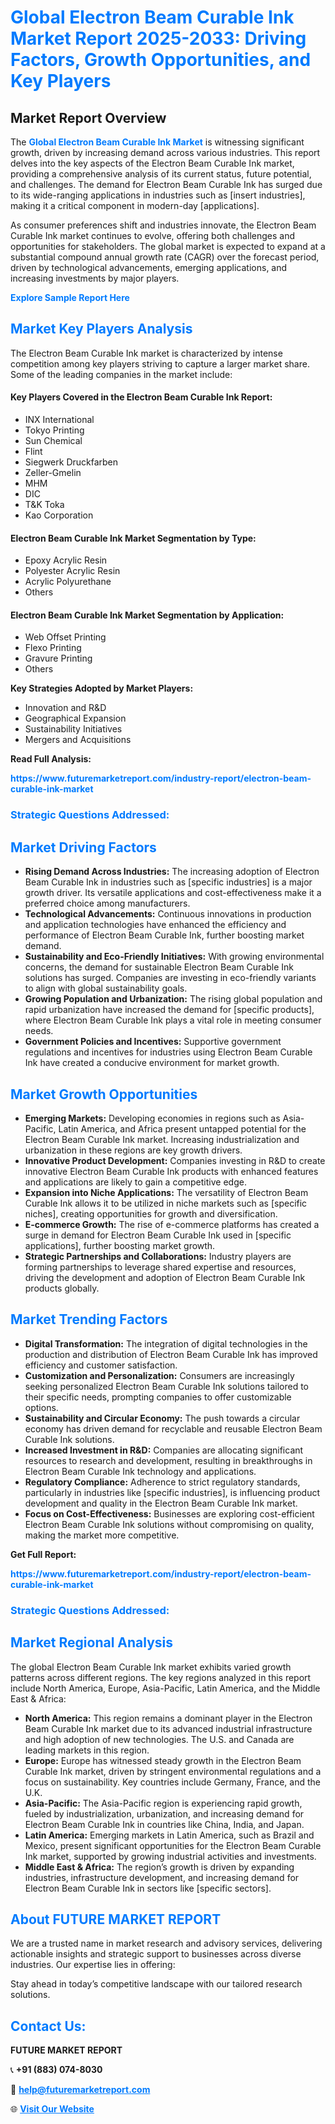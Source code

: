 <h1 style="color: #007BFF;">Global Electron Beam Curable Ink Market Report 2025-2033: Driving Factors, Growth Opportunities, and Key Players</h1>

<section id="overview">
<h2>Market Report Overview</h2>
<p>The <a href="https://www.futuremarketreport.com/industry-report/electron-beam-curable-ink-market" style="color: #007BFF; text-decoration: none;"><strong>Global Electron Beam Curable Ink Market</strong></a> is witnessing significant growth, driven by increasing demand across various industries. This report delves into the key aspects of the Electron Beam Curable Ink market, providing a comprehensive analysis of its current status, future potential, and challenges. The demand for Electron Beam Curable Ink has surged due to its wide-ranging applications in industries such as [insert industries], making it a critical component in modern-day [applications].</p>
<p>As consumer preferences shift and industries innovate, the Electron Beam Curable Ink market continues to evolve, offering both challenges and opportunities for stakeholders. The global market is expected to expand at a substantial compound annual growth rate (CAGR) over the forecast period, driven by technological advancements, emerging applications, and increasing investments by major players.</p>
</section>

<section id="overview">
<p><a href="https://www.futuremarketreport.com/request-sample/reportId=108317" style="color: #007BFF; text-decoration: none;"><strong>Explore Sample Report Here</strong></a></p>
</section>

<section id="key-players">
<h2 style="color: #007BFF;">Market Key Players Analysis</h2>
<p>The Electron Beam Curable Ink market is characterized by intense competition among key players striving to capture a larger market share. Some of the leading companies in the market include:</p>
<h4>Key Players Covered in the Electron Beam Curable Ink Report:</h4>
<ul><li>INX International</li><li>Tokyo Printing</li><li>Sun Chemical</li><li>Flint</li><li>Siegwerk Druckfarben</li><li>Zeller-Gmelin</li><li>MHM</li><li>DIC</li><li>T&amp;K Toka</li><li>Kao Corporation</li></ul>
<h4>Electron Beam Curable Ink Market Segmentation by Type:</h4>
<ul><li>Epoxy Acrylic Resin</li><li>Polyester Acrylic Resin</li><li>Acrylic Polyurethane</li><li>Others</li></ul>

<h4>Electron Beam Curable Ink Market Segmentation by Application:</h4>
<ul><li>Web Offset Printing</li><li>Flexo Printing</li><li>Gravure Printing</li><li>Others</li></ul>
<p><strong>Key Strategies Adopted by Market Players:</strong></p>
<ul>
<li>Innovation and R&D</li>
<li>Geographical Expansion</li>
<li>Sustainability Initiatives</li>
<li>Mergers and Acquisitions</li>
</ul>
</section>

<section>
<p><strong>Read Full Analysis: </strong></p><a href="https://www.futuremarketreport.com/industry-report/electron-beam-curable-ink-market" style="color: #007BFF; text-decoration: none;"><strong>https://www.futuremarketreport.com/industry-report/electron-beam-curable-ink-market</strong></a>
<h3 style="color: #007BFF;">Strategic Questions Addressed:</h3>
</section>

<section id="driving-factors">
<h2 style="color: #007BFF;">Market Driving Factors</h2>
<ul>
<li><strong>Rising Demand Across Industries:</strong> The increasing adoption of Electron Beam Curable Ink in industries such as [specific industries] is a major growth driver. Its versatile applications and cost-effectiveness make it a preferred choice among manufacturers.</li>
<li><strong>Technological Advancements:</strong> Continuous innovations in production and application technologies have enhanced the efficiency and performance of Electron Beam Curable Ink, further boosting market demand.</li>
<li><strong>Sustainability and Eco-Friendly Initiatives:</strong> With growing environmental concerns, the demand for sustainable Electron Beam Curable Ink solutions has surged. Companies are investing in eco-friendly variants to align with global sustainability goals.</li>
<li><strong>Growing Population and Urbanization:</strong> The rising global population and rapid urbanization have increased the demand for [specific products], where Electron Beam Curable Ink plays a vital role in meeting consumer needs.</li>
<li><strong>Government Policies and Incentives:</strong> Supportive government regulations and incentives for industries using Electron Beam Curable Ink have created a conducive environment for market growth.</li>
</ul>
</section>

<section id="growth-opportunities">
<h2 style="color: #007BFF;">Market Growth Opportunities</h2>
<ul>
<li><strong>Emerging Markets:</strong> Developing economies in regions such as Asia-Pacific, Latin America, and Africa present untapped potential for the Electron Beam Curable Ink market. Increasing industrialization and urbanization in these regions are key growth drivers.</li>
<li><strong>Innovative Product Development:</strong> Companies investing in R&D to create innovative Electron Beam Curable Ink products with enhanced features and applications are likely to gain a competitive edge.</li>
<li><strong>Expansion into Niche Applications:</strong> The versatility of Electron Beam Curable Ink allows it to be utilized in niche markets such as [specific niches], creating opportunities for growth and diversification.</li>
<li><strong>E-commerce Growth:</strong> The rise of e-commerce platforms has created a surge in demand for Electron Beam Curable Ink used in [specific applications], further boosting market growth.</li>
<li><strong>Strategic Partnerships and Collaborations:</strong> Industry players are forming partnerships to leverage shared expertise and resources, driving the development and adoption of Electron Beam Curable Ink products globally.</li>
</ul>
</section>

<section id="trending-factors">
<h2 style="color: #007BFF;">Market Trending Factors</h2>
<ul>
<li><strong>Digital Transformation:</strong> The integration of digital technologies in the production and distribution of Electron Beam Curable Ink has improved efficiency and customer satisfaction.</li>
<li><strong>Customization and Personalization:</strong> Consumers are increasingly seeking personalized Electron Beam Curable Ink solutions tailored to their specific needs, prompting companies to offer customizable options.</li>
<li><strong>Sustainability and Circular Economy:</strong> The push towards a circular economy has driven demand for recyclable and reusable Electron Beam Curable Ink solutions.</li>
<li><strong>Increased Investment in R&D:</strong> Companies are allocating significant resources to research and development, resulting in breakthroughs in Electron Beam Curable Ink technology and applications.</li>
<li><strong>Regulatory Compliance:</strong> Adherence to strict regulatory standards, particularly in industries like [specific industries], is influencing product development and quality in the Electron Beam Curable Ink market.</li>
<li><strong>Focus on Cost-Effectiveness:</strong> Businesses are exploring cost-efficient Electron Beam Curable Ink solutions without compromising on quality, making the market more competitive.</li>
</ul>
</section>

<section>
<p><strong>Get Full Report: </strong></p><a href="https://www.futuremarketreport.com/industry-report/electron-beam-curable-ink-market" style="color: #007BFF; text-decoration: none;"><strong>https://www.futuremarketreport.com/industry-report/electron-beam-curable-ink-market</strong></a>
<h3 style="color: #007BFF;">Strategic Questions Addressed:</h3>
</section>


<section id="regional-analysis">
<h2 style="color: #007BFF;">Market Regional Analysis</h2>
<p>The global Electron Beam Curable Ink market exhibits varied growth patterns across different regions. The key regions analyzed in this report include North America, Europe, Asia-Pacific, Latin America, and the Middle East & Africa:</p>
<ul>
<li><strong>North America:</strong> This region remains a dominant player in the Electron Beam Curable Ink market due to its advanced industrial infrastructure and high adoption of new technologies. The U.S. and Canada are leading markets in this region.</li>
<li><strong>Europe:</strong> Europe has witnessed steady growth in the Electron Beam Curable Ink market, driven by stringent environmental regulations and a focus on sustainability. Key countries include Germany, France, and the U.K.</li>
<li><strong>Asia-Pacific:</strong> The Asia-Pacific region is experiencing rapid growth, fueled by industrialization, urbanization, and increasing demand for Electron Beam Curable Ink in countries like China, India, and Japan.</li>
<li><strong>Latin America:</strong> Emerging markets in Latin America, such as Brazil and Mexico, present significant opportunities for the Electron Beam Curable Ink market, supported by growing industrial activities and investments.</li>
<li><strong>Middle East & Africa:</strong> The region’s growth is driven by expanding industries, infrastructure development, and increasing demand for Electron Beam Curable Ink in sectors like [specific sectors].</li>
</ul>
</section>

<footer>
<h2 style="color: #007BFF;">About FUTURE MARKET REPORT</h2>
<p>We are a trusted name in market research and advisory services, delivering actionable insights and strategic support to businesses across diverse industries. Our expertise lies in offering:</p>

<p>Stay ahead in today’s competitive landscape with our tailored research solutions.</p>

<h2 style="color: #007BFF;">Contact Us:</h2>
<p><strong>FUTURE MARKET REPORT</strong></p>
<p>📞 <strong>+91 (883) 074-8030</strong></p>
<p>📧 <strong><a href="mailto:help@futuremarketreport.com" style="color: #007BFF;">help@futuremarketreport.com</a></strong></p>
<p>🌐 <strong><a href="https://www.futuremarketreport.com/" style="color: #007BFF;">Visit Our Website</a></strong></p>
</footer>
